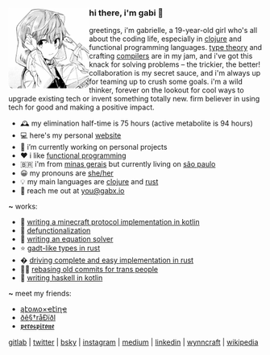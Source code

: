 <div>
  <img align="left" height="160px" src="profile.png" alt="Profile picture">

  <h3>hi there, i'm gabi 👋</h3>

  greetings, i'm gabrielle, a 19-year-old girl who's all about the coding life, especially in [clojure](https://clojure.org) and functional programming languages. [type theory](https://en.wikipedia.org/wiki/Type_theory) and crafting [compilers](https://en.wikipedia.org/wiki/Compiler) are in my jam, and i've got this knack for solving problems – the trickier, the better! collaboration is my secret sauce, and i'm always up for teaming up to crush some goals. i'm a wild thinker, forever on the lookout for cool ways to upgrade existing tech or invent something totally new. firm believer in using tech for good and making a positive impact.
  <br>
</div>

- 🕰 my elimination half-time is 75 hours (active metabolite is 94 hours)
- 💻 here's my personal [website](https://gabx.io)
- 🔭 i’m currently working on personal projects
- ❤ i like [functional programming](https://en.wikipedia.org/wiki/Functional_programming)
- 🇧🇷 i'm from [minas gerais](https://en.wikipedia.org/wiki/Minas_Gerais) but currently living on [são paulo](https://en.wikipedia.org/wiki/S%C3%A3o_Paulo)
- 😀 my pronouns are [she/her](https://en.pronouns.page/@aripiprazole)
- 💡 my main languages are [clojure](https://clojure.org/) and [rust](https://www.rust-lang.org/)
- 📮 reach me out at <a href="mailto:you@gabx.io">you@gabx.io</a>

**~** works:
- 📖 [writing a minecraft protocol implementation in kotlin](https://aripiprazole.medium.com/writing-a-minecraft-protocol-implementation-in-kotlin-9276c584bd42)
- 🧪 [defunctionalization](https://aripiprazole.medium.com/defunctionalization-5fd03b21813e)
- 🧮 [writing an equation solver](https://dev.to/aripiprazole/writing-an-equation-solver-6b2)
- ⭐ [gadt-like types in rust](https://dev.to/aripiprazole/gadt-like-types-in-rust-4hcp)
- � [driving complete and easy implementation in rust](https://dev.to/aripiprazole/driving-complete-and-easy-bidirectional-typechecking-for-higher-rank-polymorphism-in-rust-4856) 
- 🏳️‍⚧️ [rebasing old commits for trans people](https://aripiprazole.medium.com/rebasing-old-commits-for-trans-people-3740d1bc1157)
- 🧪 [writing haskell in kotlin](https://github.com/aripiprazole/ekko/tree/main/docs)

**~** meet my friends:

- [ąէօʍօ×ҽէìղҽ](https://github.com/atomoxetine)
- [ðê§†råÐïðl](https://github.com/oestradiol)
- [𝖕𝖊𝖗𝖔𝖘𝖕𝖎𝖗𝖔𝖓𝖊](https://github.com/perospirone)

[gitlab](https://gitlab.com/lurasidone) |
[twitter](https://twitter.com/io_gabx) |
[bsky](https://bsky.app/profile/aripiprazole.dev) |
[instagram](https://www.instagram.com/io.gabx) |
[medium](https://medium.com/@aripiprazole) |
[linkedin](https://www.linkedin.com/in/gabrielle-guimaraes-oliveira) |
[wynncraft](https://wynncraft.com/stats/player/Brexpiprazole) |
[wikipedia](https://en.wikipedia.org/wiki/Aripiprazole)
